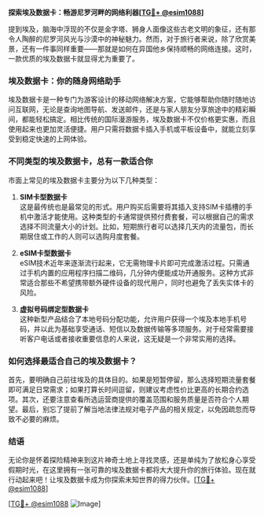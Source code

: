 **探索埃及数据卡：畅游尼罗河畔的网络利器[[TG💪+ @esim1088](https://t.me/s/esim1088)]**

提到埃及，脑海中浮现的不仅是金字塔、狮身人面像这些古老文明的象征，还有那令人陶醉的尼罗河风光与沙漠中的神秘魅力。然而，对于旅行者来说，除了欣赏美景，还有一件事同样重要——那就是如何在异国他乡保持顺畅的网络连接。这时，一款优质的埃及数据卡就显得尤为重要了。

### 埃及数据卡：你的随身网络助手

埃及数据卡是一种专门为游客设计的移动网络解决方案，它能够帮助你随时随地访问互联网，无论是查询地图导航、发送邮件，还是与家人朋友分享旅途中的精彩瞬间，都能轻松搞定。相比传统的国际漫游服务，埃及数据卡不仅价格更实惠，而且使用起来也更加灵活便捷。用户只需将数据卡插入手机或平板设备中，就能立刻享受到稳定快速的上网体验。

### 不同类型的埃及数据卡，总有一款适合你

市面上常见的埃及数据卡主要分为以下几种类型：

1. **SIM卡型数据卡**  
   这是最传统也是最常见的形式。用户购买后需要将其插入支持SIM卡插槽的手机中激活才能使用。这种类型的卡通常提供预付费套餐，可以根据自己的需求选择不同流量大小的计划。比如，短期旅行者可以选择几天内的流量包，而长期居住或工作的人则可以选购月度套餐。

2. **eSIM卡型数据卡**  
   eSIM技术近年来逐渐流行起来，它无需物理卡片即可完成激活过程。只需通过手机内置的应用程序扫描二维码，几分钟内便能成功开通服务。这种方式非常适合那些不希望携带额外硬件设备的现代用户，同时也避免了丢失实体卡的风险。

3. **虚拟号码绑定型数据卡**  
   这种新型产品结合了本地号码分配功能，允许用户获得一个埃及本地手机号码，并以此为基础享受通话、短信以及数据传输等多项服务。对于经常需要接听客户电话或者接收重要信息的人来说，这无疑是一个非常实用的选择。

### 如何选择最适合自己的埃及数据卡？

首先，要明确自己前往埃及的具体目的。如果是短暂停留，那么选择短期流量套餐即可满足日常需求；如果打算长时间逗留，则建议考虑性价比更高的长期合约选项。其次，还要注意查看所选运营商提供的覆盖范围和服务质量是否符合个人期望。最后，别忘了提前了解当地法律法规对电子产品的相关规定，以免因疏忽而导致不必要的麻烦。

### 结语

无论你是怀着探险精神来到这片神奇土地上寻找灵感，还是单纯为了放松身心享受假期时光，在这里拥有一张可靠的埃及数据卡都将大大提升你的旅行体验。现在就行动起来吧！让埃及数据卡成为你探索未知世界的得力伙伴。[[TG💪+ @esim1088](https://t.me/s/esim1088)]

[[TG💪+ @esim1088](https://t.me/s/esim1088) ![Image](https://i.postimg.cc/4NQfJmqS/Snipaste-2025-05-13-00-14-12.png)]